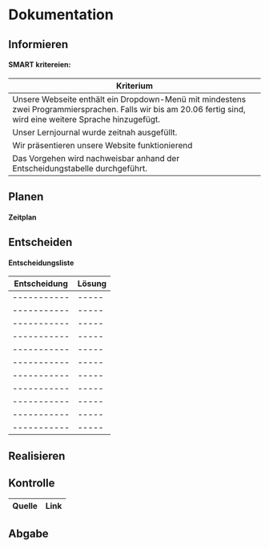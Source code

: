 # Dokumentation

## Informieren

#### SMART kritereien:
| Kriterium      |
| ----------- |
|   Unsere Webseite enthält ein Dropdown-Menü mit mindestens zwei Programmiersprachen. Falls wir bis am 20.06 fertig sind, wird eine weitere Sprache hinzugefügt.  |
| Unser Lernjournal wurde zeitnah ausgefüllt.  |
| Wir präsentieren unsere Website funktionierend  |
| Das Vorgehen wird nachweisbar anhand der Entscheidungstabelle durchgeführt.   |



## Planen
#### Zeitplan



## Entscheiden
#### Entscheidungsliste
| Entscheidung| Lösung | 
| ----------- | -----| 
| ----------- | -----| 
| ----------- | -----| 
| ----------- | -----| 
| ----------- | -----| 
| ----------- | -----| 
| ----------- | -----| 
| ----------- | -----| 
| ----------- | -----| 
| ----------- | -----| 
| ----------- | -----| 
| ----------- | -----| 


## Realisieren





## Kontrolle
| Quelle      | Link | 
| ----------- | -----| 
 
## Abgabe